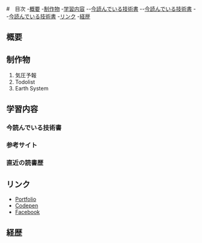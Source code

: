 #　目次
-[概要](#概要)
-[制作物](#制作物)
-[学習内容](#学習内容)
  --[今読んでいる技術書](#今読んでいる技術書)
  --[今読んでいる技術書](#今読んでいる技術書)
  --[今読んでいる技術書](#今読んでいる技術書)
-[リンク](#リンク)
-[経歴](#経歴)

## 概要

## 制作物
1. 気圧予報
2. Todolist
3. Earth System

## 学習内容
### 今読んでいる技術書

### 参考サイト

### 直近の読書歴

## リンク
- [Portfolio](http://whitehead.php.xdomain.jp/)
- [Codepen](https://codepen.io/luckwell/details/ExyzNLM)
- [Facebook](https://www.facebook.com/tomoki.yoshii.5/)

## 経歴


